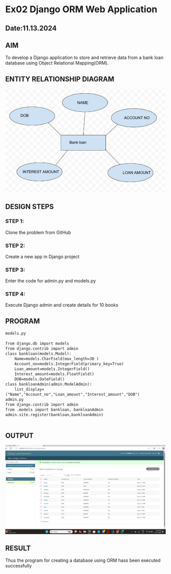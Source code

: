 # Ex02 Django ORM Web Application
## Date:11.13.2024

## AIM

To develop a Django application to store and retrieve data from a bank loan database using Object Relational Mapping(ORM).

## ENTITY RELATIONSHIP DIAGRAM
![alt text](<orm output.jpg>)


## DESIGN STEPS

### STEP 1:
Clone the problem from GitHub

### STEP 2:
Create a new app in Django project

### STEP 3:
Enter the code for admin.py and models.py

### STEP 4:
Execute Django admin and create details for 10 books

## PROGRAM
```
models.py

from django.db import models
from django.contrib import admin
class bankloan(models.Model):
	Name=models.CharField(max_length=30 )
	Account_no=models.IntegerField(primary_key=True)
	Loan_amount=models.IntegerField()
	Interest_amount=models.FloatField()
	DOB=models.DateField()
class bankloanAdmin(admin.ModelAdmin):
	list_display=("Name","Account_no","Loan_amount","Interest_amount","DOB")
admin.py
from django.contrib import admin
from .models import bankloan, bankloanAdmin  
admin.site.register(bankloan,bankloanAdmin)
    
```

## OUTPUT
![alt text](<Screenshot 2024-11-14 220518.png>)

## RESULT
Thus the program for creating a database using ORM hass been executed successfully
